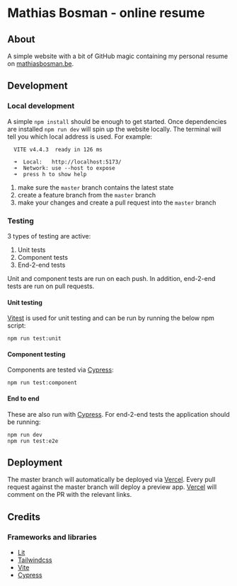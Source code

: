 # Mathias Bosman - online resume

## About

A simple website with a bit of GitHub magic containing my personal resume
on [mathiasbosman.be][link_mathiasbosman_be].

## Development

### Local development
A simple `npm install` should be enough to get started.
Once dependencies are installed `npm run dev` will spin up the website locally.
The terminal will tell you which local address is used.
For example:
```shell
  VITE v4.4.3  ready in 126 ms

  ➜  Local:   http://localhost:5173/
  ➜  Network: use --host to expose
  ➜  press h to show help
```

1. make sure the `master` branch contains the latest state
2. create a feature branch from the `master` branch
3. make your changes and create a pull request into the `master` branch

### Testing

3 types of testing are active:
1. Unit tests
3. Component tests
2. End-2-end tests

Unit and component tests are run on each push.
In addition, end-2-end tests are run on pull requests.

#### Unit testing
[Vitest][link_vitest] is used for unit testing and can be run by running the below npm script:
```shell
npm run test:unit
```

#### Component testing
Components are tested via [Cypress][link_cypress]:
```shell
npm run test:component
```

#### End to end
These are also run with [Cypress][link_cypress].
For end-2-end tests the application should be running:

```shell
npm run dev
npm run test:e2e
```

## Deployment

The master branch will automatically be deployed via [Vercel][link_vercel].
Every pull request against the master branch will deploy a preview app.
[Vercel][link_vercel] will comment on the PR with the relevant links.

## Credits

### Frameworks and libraries

-   [Lit][link_lit]
-   [Tailwindcss][link_tailwind]
-   [Vite][link_vite]
-   [Cypress][link_cypress]

[link_mathiasbosman_be]: http://mathiasbosman.be
[link_lit]: https://lit.dev/
[link_tailwind]: https://tailwindcss.com/

[link_cypress]: https://cypress.io

[link_vercel]: https://vercel.com/

[link_vite]: http://vitejs.dev
[link_vitest]: http://vitest.dev
